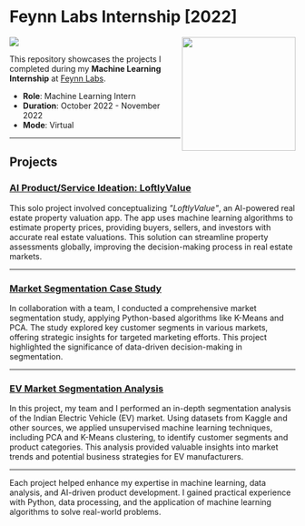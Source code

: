 <!---MLI Batch 27-22-S-B-->

#  Feynn Labs Internship [2022]
![](https://img.shields.io/badge/Tools-python%20%7C%20pandas%20%7C%20numpy%20%7C%20seaborn%20%7C%20matplotlib%20%7C%20sklearn-green?style=for-the-badge)
<img align="right" src="https://media-exp1.licdn.com/dms/image/C4E0BAQFsR2odu1HlDw/company-logo_200_200/0/1618823231043?e=2147483647&v=beta&t=ilJeLegaw6JWKvSIyh1IhTTZZw1-nAtmfqqQJSeTuSs" width="200">

This repository showcases the projects I completed during my **Machine Learning Internship** at [Feynn Labs](https://feynnlabs.com/).

- **Role**: Machine Learning Intern
- **Duration**: October 2022 - November 2022
- **Mode**: Virtual

---

##  Projects

###  [AI Product/Service Ideation: LoftlyValue](https://github.com/abhishek-sriram/Feynn-Labs-Internship-2024/tree/main/Task%20-%20AI%20Product%20Ideation%20Prototyping)
This solo project involved conceptualizing *"LoftlyValue"*, an AI-powered real estate property valuation app. The app uses machine learning algorithms to estimate property prices, providing buyers, sellers, and investors with accurate real estate valuations. This solution can streamline property assessments globally, improving the decision-making process in real estate markets.

---

###  [Market Segmentation Case Study](https://github.com/abhishek-sriram/Feynn-Labs-Internship-2024/tree/main/Task%20-%20Market%20Segmentation%20Case%20Study)
In collaboration with a team, I conducted a comprehensive market segmentation study, applying Python-based algorithms like K-Means and PCA. The study explored key customer segments in various markets, offering strategic insights for targeted marketing efforts. This project highlighted the significance of data-driven decision-making in segmentation.

---

###  [EV Market Segmentation Analysis](https://github.com/abhishek-sriram/Feynn-Labs-Internship-2024/tree/main/Task%20-%20EV%20Market%20Segmentation)
In this project, my team and I performed an in-depth segmentation analysis of the Indian Electric Vehicle (EV) market. Using datasets from Kaggle and other sources, we applied unsupervised machine learning techniques, including PCA and K-Means clustering, to identify customer segments and product categories. This analysis provided valuable insights into market trends and potential business strategies for EV manufacturers.

---

Each project helped enhance my expertise in machine learning, data analysis, and AI-driven product development. I gained practical experience with Python, data processing, and the application of machine learning algorithms to solve real-world problems.


